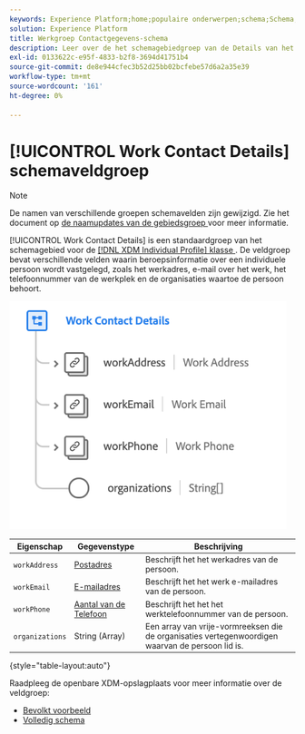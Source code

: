 ```yaml
---
keywords: Experience Platform;home;populaire onderwerpen;schema;Schema;XDM;individueel profiel;gebieden;schema's;Schema's;Schemaontwerp;mixin;mixin;het werkdetails;het profielwerk;
solution: Experience Platform
title: Werkgroep Contactgegevens-schema
description: Leer over de het schemagebiedgroep van de Details van het Contact van het Werk.
exl-id: 0133622c-e95f-4833-b2f8-3694d41751b4
source-git-commit: de8e944cfec3b52d25bb02bcfebe57d6a2a35e39
workflow-type: tm+mt
source-wordcount: '161'
ht-degree: 0%

---
```



# [!UICONTROL Work Contact Details] schemaveldgroep

>[!NOTE]
>
>De namen van verschillende groepen schemavelden zijn gewijzigd. Zie het document op [ de naamupdates van de gebiedsgroep ](../name-updates.md) voor meer informatie.

[!UICONTROL Work Contact Details] is een standaardgroep van het schemagebied voor de [[!DNL XDM Individual Profile]  klasse ](../../classes/individual-profile.md). De veldgroep bevat verschillende velden waarin beroepsinformatie over een individuele persoon wordt vastgelegd, zoals het werkadres, e-mail over het werk, het telefoonnummer van de werkplek en de organisaties waartoe de persoon behoort.

![](../../images/field-groups/work-contact-details.png)

| Eigenschap | Gegevenstype | Beschrijving |
| --- | --- | --- |
| `workAddress` | [ Postadres ](../../data-types/postal-address.md) | Beschrijft het het werkadres van de persoon. |
| `workEmail` | [ E-mailadres ](../../data-types/email-address.md) | Beschrijft het het werk e-mailadres van de persoon. |
| `workPhone` | [ Aantal van de Telefoon ](../../data-types/phone-number.md) | Beschrijft het het het werktelefoonnummer van de persoon. |
| `organizations` | String (Array) | Een array van vrije-vormreeksen die de organisaties vertegenwoordigen waarvan de persoon lid is. |

{style="table-layout:auto"}

Raadpleeg de openbare XDM-opslagplaats voor meer informatie over de veldgroep:

* [ Bevolkt voorbeeld ](https://github.com/adobe/xdm/blob/master/components/fieldgroups/profile/profile-work-details.example.1.json)
* [ Volledig schema ](https://github.com/adobe/xdm/blob/master/components/fieldgroups/profile/profile-work-details.schema.json)
